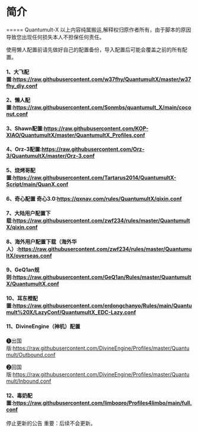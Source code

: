 # 简介
=====
Quantumult-X
以上内容纯属搬运,解释权归原作者所有，由于脚本的原因导致您出现任何损失本人不担保任何责任。


使用懒人配置前请先做好自己的配置备份，导入配置后可能会覆盖之前的所有配置。


#### 1、大飞配置:https://raw.githubusercontent.com/w37fhy/QuantumultX/master/w37fhy_diy.conf

#### 2、懒人配置:https://raw.githubusercontent.com/Sonmbs/quantumult_X/main/coconut.conf 

#### 3、Shawn配置:https://raw.githubusercontent.com/KOP-XIAO/QuantumultX/master/QuantumultX_Profiles.conf 

#### 4、Orz-3配置:https://raw.githubusercontent.com/Orz-3/QuantumultX/master/Orz-3.conf 

#### 5、烧烤哥配置:https://raw.githubusercontent.com/Tartarus2014/QuantumultX-Script/main/QuanX.conf

#### 6、奇心配置 奇心3.0:https://qxnav.com/rules/QuantumultX/qixin.conf

#### 7、大陆用户配置下载:https://raw.githubusercontent.com/zwf234/rules/master/QuantumultX/qixin.conf

#### 8、海外用户配置下载（海外华人）:https://raw.githubusercontent.com/zwf234/rules/master/QuantumultX/overseas.conf

#### 9、GeQ1an规则:https://raw.githubusercontent.com/GeQ1an/Rules/master/QuantumultX/QuantumultX.conf 

#### 10、耳东橙配置:https://raw.githubusercontent.com/erdongchanyo/Rules/main/Quantumult%20X/LazyConf/QuantumultX_EDC-Lazy.conf

#### 11、DivineEngine（神机）配置
❶出国版:https://raw.githubusercontent.com/DivineEngine/Profiles/master/Quantumult/Outbound.conf

❷回国版:https://raw.githubusercontent.com/DivineEngine/Profiles/master/Quantumult/Inbound.conf

#### 12、毒奶配置:https://raw.githubusercontent.com/limbopro/Profiles4limbo/main/full.conf

停止更新的公告
重要：后续不会更新。






